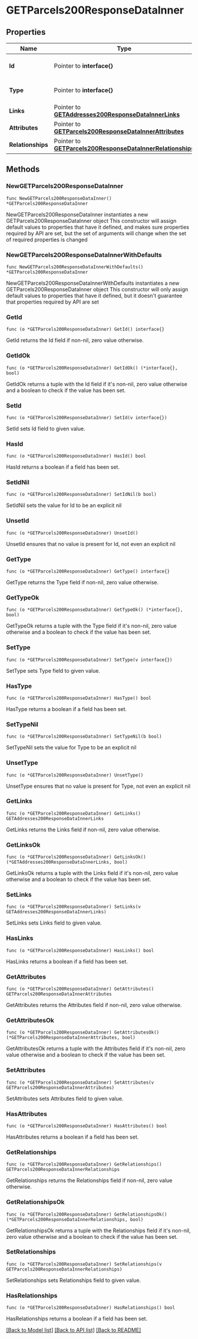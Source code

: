 # GETParcels200ResponseDataInner

## Properties

Name | Type | Description | Notes
------------ | ------------- | ------------- | -------------
**Id** | Pointer to **interface{}** | The resource&#39;s id | [optional] 
**Type** | Pointer to **interface{}** | The resource&#39;s type | [optional] 
**Links** | Pointer to [**GETAddresses200ResponseDataInnerLinks**](GETAddresses200ResponseDataInnerLinks.md) |  | [optional] 
**Attributes** | Pointer to [**GETParcels200ResponseDataInnerAttributes**](GETParcels200ResponseDataInnerAttributes.md) |  | [optional] 
**Relationships** | Pointer to [**GETParcels200ResponseDataInnerRelationships**](GETParcels200ResponseDataInnerRelationships.md) |  | [optional] 

## Methods

### NewGETParcels200ResponseDataInner

`func NewGETParcels200ResponseDataInner() *GETParcels200ResponseDataInner`

NewGETParcels200ResponseDataInner instantiates a new GETParcels200ResponseDataInner object
This constructor will assign default values to properties that have it defined,
and makes sure properties required by API are set, but the set of arguments
will change when the set of required properties is changed

### NewGETParcels200ResponseDataInnerWithDefaults

`func NewGETParcels200ResponseDataInnerWithDefaults() *GETParcels200ResponseDataInner`

NewGETParcels200ResponseDataInnerWithDefaults instantiates a new GETParcels200ResponseDataInner object
This constructor will only assign default values to properties that have it defined,
but it doesn't guarantee that properties required by API are set

### GetId

`func (o *GETParcels200ResponseDataInner) GetId() interface{}`

GetId returns the Id field if non-nil, zero value otherwise.

### GetIdOk

`func (o *GETParcels200ResponseDataInner) GetIdOk() (*interface{}, bool)`

GetIdOk returns a tuple with the Id field if it's non-nil, zero value otherwise
and a boolean to check if the value has been set.

### SetId

`func (o *GETParcels200ResponseDataInner) SetId(v interface{})`

SetId sets Id field to given value.

### HasId

`func (o *GETParcels200ResponseDataInner) HasId() bool`

HasId returns a boolean if a field has been set.

### SetIdNil

`func (o *GETParcels200ResponseDataInner) SetIdNil(b bool)`

 SetIdNil sets the value for Id to be an explicit nil

### UnsetId
`func (o *GETParcels200ResponseDataInner) UnsetId()`

UnsetId ensures that no value is present for Id, not even an explicit nil
### GetType

`func (o *GETParcels200ResponseDataInner) GetType() interface{}`

GetType returns the Type field if non-nil, zero value otherwise.

### GetTypeOk

`func (o *GETParcels200ResponseDataInner) GetTypeOk() (*interface{}, bool)`

GetTypeOk returns a tuple with the Type field if it's non-nil, zero value otherwise
and a boolean to check if the value has been set.

### SetType

`func (o *GETParcels200ResponseDataInner) SetType(v interface{})`

SetType sets Type field to given value.

### HasType

`func (o *GETParcels200ResponseDataInner) HasType() bool`

HasType returns a boolean if a field has been set.

### SetTypeNil

`func (o *GETParcels200ResponseDataInner) SetTypeNil(b bool)`

 SetTypeNil sets the value for Type to be an explicit nil

### UnsetType
`func (o *GETParcels200ResponseDataInner) UnsetType()`

UnsetType ensures that no value is present for Type, not even an explicit nil
### GetLinks

`func (o *GETParcels200ResponseDataInner) GetLinks() GETAddresses200ResponseDataInnerLinks`

GetLinks returns the Links field if non-nil, zero value otherwise.

### GetLinksOk

`func (o *GETParcels200ResponseDataInner) GetLinksOk() (*GETAddresses200ResponseDataInnerLinks, bool)`

GetLinksOk returns a tuple with the Links field if it's non-nil, zero value otherwise
and a boolean to check if the value has been set.

### SetLinks

`func (o *GETParcels200ResponseDataInner) SetLinks(v GETAddresses200ResponseDataInnerLinks)`

SetLinks sets Links field to given value.

### HasLinks

`func (o *GETParcels200ResponseDataInner) HasLinks() bool`

HasLinks returns a boolean if a field has been set.

### GetAttributes

`func (o *GETParcels200ResponseDataInner) GetAttributes() GETParcels200ResponseDataInnerAttributes`

GetAttributes returns the Attributes field if non-nil, zero value otherwise.

### GetAttributesOk

`func (o *GETParcels200ResponseDataInner) GetAttributesOk() (*GETParcels200ResponseDataInnerAttributes, bool)`

GetAttributesOk returns a tuple with the Attributes field if it's non-nil, zero value otherwise
and a boolean to check if the value has been set.

### SetAttributes

`func (o *GETParcels200ResponseDataInner) SetAttributes(v GETParcels200ResponseDataInnerAttributes)`

SetAttributes sets Attributes field to given value.

### HasAttributes

`func (o *GETParcels200ResponseDataInner) HasAttributes() bool`

HasAttributes returns a boolean if a field has been set.

### GetRelationships

`func (o *GETParcels200ResponseDataInner) GetRelationships() GETParcels200ResponseDataInnerRelationships`

GetRelationships returns the Relationships field if non-nil, zero value otherwise.

### GetRelationshipsOk

`func (o *GETParcels200ResponseDataInner) GetRelationshipsOk() (*GETParcels200ResponseDataInnerRelationships, bool)`

GetRelationshipsOk returns a tuple with the Relationships field if it's non-nil, zero value otherwise
and a boolean to check if the value has been set.

### SetRelationships

`func (o *GETParcels200ResponseDataInner) SetRelationships(v GETParcels200ResponseDataInnerRelationships)`

SetRelationships sets Relationships field to given value.

### HasRelationships

`func (o *GETParcels200ResponseDataInner) HasRelationships() bool`

HasRelationships returns a boolean if a field has been set.


[[Back to Model list]](../README.md#documentation-for-models) [[Back to API list]](../README.md#documentation-for-api-endpoints) [[Back to README]](../README.md)



